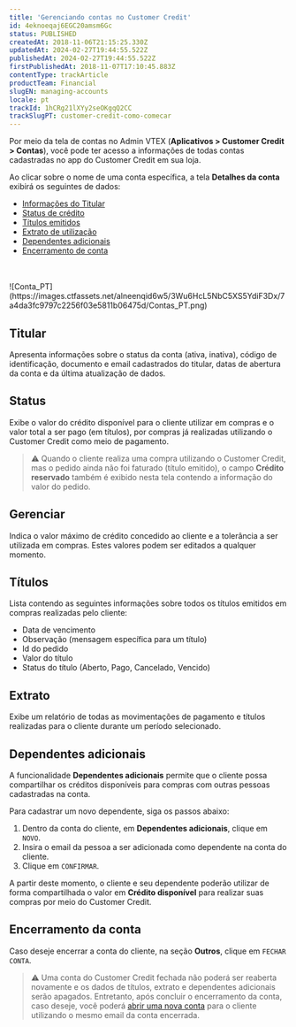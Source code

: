 ```yaml
---
title: 'Gerenciando contas no Customer Credit'
id: 4eknoeqaj6EGC20amsm6Gc
status: PUBLISHED
createdAt: 2018-11-06T21:15:25.330Z
updatedAt: 2024-02-27T19:44:55.522Z
publishedAt: 2024-02-27T19:44:55.522Z
firstPublishedAt: 2018-11-07T17:10:45.883Z
contentType: trackArticle
productTeam: Financial
slugEN: managing-accounts
locale: pt
trackId: 1hCRg21lXYy2seOKgqQ2CC
trackSlugPT: customer-credit-como-comecar
---
```


Por meio da tela de contas no Admin VTEX (__Aplicativos > Customer Credit > Contas__), você pode ter acesso a informações de todas contas cadastradas no app do Customer Credit em sua loja. 

Ao clicar sobre o nome de uma conta específica, a tela __Detalhes da conta__ exibirá os seguintes de dados:

- [Informações do Titular](#titular)
- [Status de crédito](#status)
- [Títulos emitidos](#titulos)
- [Extrato de utilização](#extrato)
- [Dependentes adicionais](#dependentes-adicionais)
- [Encerramento de conta](#encerramento-da-conta)
<br>
<br>
![Conta_PT](https://images.ctfassets.net/alneenqid6w5/3Wu6HcL5NbC5XS5YdiF3Dx/7a4da3fc9797c2256f03e5811b06475d/Contas_PT.png)

## Titular

Apresenta informações sobre o status da conta (ativa, inativa), código de identificação, documento e email cadastrados do titular, datas de abertura da conta e da última atualização de dados. 

## Status

Exibe o valor do crédito disponível para o cliente utilizar em compras e o valor total a ser pago (em títulos), por compras já realizadas utilizando o Customer Credit como meio de pagamento.

>⚠️ Quando o cliente realiza uma compra utilizando o Customer Credit, mas o pedido ainda não foi faturado (título emitido), o campo **Crédito reservado** também é exibido nesta tela contendo a informação do valor do pedido.

## Gerenciar

Indica o valor máximo de crédito concedido ao cliente e a tolerância a ser utilizada em compras. Estes valores podem ser editados a qualquer momento.

## Títulos

Lista contendo as seguintes informações sobre todos os títulos emitidos em compras realizadas pelo cliente:

- Data de vencimento
- Observação (mensagem específica para um título)
- Id do pedido
- Valor do título
- Status do título (Aberto, Pago, Cancelado, Vencido)

## Extrato

Exibe um relatório de todas as movimentações de pagamento e títulos realizadas para o cliente durante um período selecionado.

## Dependentes adicionais

A funcionalidade __Dependentes adicionais__ permite que o cliente possa compartilhar os créditos disponíveis para compras com outras pessoas cadastradas na conta.

Para cadastrar um novo dependente, siga os passos abaixo:

1. Dentro da conta do cliente, em __Dependentes adicionais__, clique em `NOVO`.
2. Insira o email da pessoa a ser adicionada como dependente na conta do cliente.
3. Clique em `CONFIRMAR`.

A partir deste momento, o cliente e seu dependente poderão utilizar de forma compartilhada o valor em __Crédito disponível__ para realizar suas compras por meio do Customer Credit.

## Encerramento da conta

Caso deseje encerrar a conta do cliente, na seção __Outros__, clique em `FECHAR CONTA`.

>⚠️ Uma conta do Customer Credit fechada não poderá ser reaberta novamente e os dados de títulos, extrato e dependentes adicionais serão apagados. Entretanto, após concluir o encerramento da conta, caso deseje, você poderá [abrir uma nova conta](https://help.vtex.com/pt/tracks/customer-credit-como-comecar--1hCRg21lXYy2seOKgqQ2CC/7FHLd0cmxqqGeEUuc8uioU#criar-contas-individualmente) para o cliente utilizando o mesmo email da conta encerrada.
